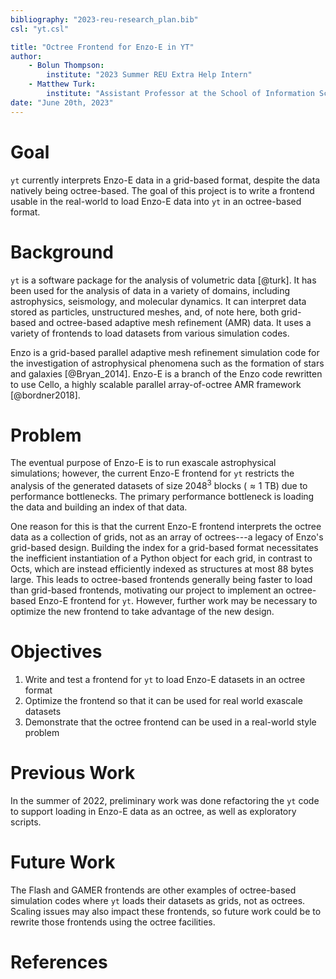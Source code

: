 ```yaml
---
bibliography: "2023-reu-research_plan.bib"
csl: "yt.csl"

title: "Octree Frontend for Enzo-E in YT"
author: 
    - Bolun Thompson:
        institute: "2023 Summer REU Extra Help Intern"
    - Matthew Turk:
        institute: "Assistant Professor at the School of Information Sciences"
date: "June 20th, 2023"
---
```


# Goal
`yt` currently interprets Enzo-E data in a grid-based format, despite the data
natively being octree-based. The goal of this project is to write a frontend
usable in the real-world to load Enzo-E data into `yt` in an octree-based
format.

# Background
`yt` is a software package for the analysis of volumetric data [@turk]. It has
been used for the analysis of data in a variety of domains, including
astrophysics, seismology, and molecular dynamics. It can interpret data stored
as particles, unstructured meshes, and, of note here, both grid-based and
octree-based adaptive mesh refinement (AMR) data. It uses a variety of frontends
to load datasets from various simulation codes.

Enzo is a grid-based parallel adaptive mesh refinement simulation code for the
investigation of astrophysical phenomena such as the formation of stars and
galaxies [@Bryan_2014]. Enzo-E is a branch of the Enzo code rewritten to use
Cello, a highly scalable parallel array-of-octree AMR framework [@bordner2018].

# Problem

The eventual purpose of Enzo-E is to run exascale astrophysical simulations;
however, the current Enzo-E frontend for `yt` restricts the analysis of the
generated datasets of size $2048^3$ blocks ($\approx 1$ TB) due to performance bottlenecks. The
primary performance bottleneck is loading the data and building an index of that
data.

One reason for this is that the current Enzo-E frontend interprets the octree
data as a collection of grids, not as an array of octrees---a legacy of Enzo's
grid-based design. Building the index for a grid-based format necessitates the
inefficient instantiation of a Python object for each grid, in contrast to Octs,
which are instead efficiently indexed as structures at most 88 bytes large. This
leads to octree-based frontends generally being faster to load than grid-based
frontends, motivating our project to implement an octree-based Enzo-E frontend
for `yt`. However, further work may be necessary to optimize the new frontend to
take advantage of the new design.

# Objectives
1. Write and test a frontend for `yt` to load Enzo-E datasets in an octree
   format
2. Optimize the frontend so that it can be used for real world exascale
   datasets
3. Demonstrate that the octree frontend can be used in a real-world style
   problem

# Previous Work
In the summer of 2022, preliminary work was done refactoring the `yt` code to
support loading in Enzo-E data as an octree, as well as exploratory scripts.

# Future Work

The Flash and GAMER frontends are other examples of octree-based simulation
codes where `yt` loads their  datasets as grids, not as octrees. Scaling issues
may also impact these frontends, so future work could be to rewrite those
frontends using the octree facilities.

# References
